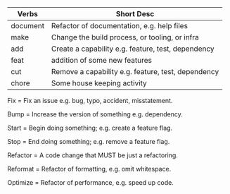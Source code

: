 Verbs | Short Desc
----|----
document | Refactor of documentation, e.g. help files
make | Change the build process, or tooling, or infra
add | Create a capability e.g. feature, test, dependency
feat | addition of some new features
cut | Remove a capability e.g. feature, test, dependency
chore | Some house keeping activity
Fix = Fix an issue e.g. bug, typo, accident, misstatement.

Bump = Increase the version of something e.g. dependency.



Start = Begin doing something; e.g. create a feature flag.

Stop = End doing something; e.g. remove a feature flag.

Refactor = A code change that MUST be just a refactoring.

Reformat = Refactor of formatting, e.g. omit whitespace.

Optimize = Refactor of performance, e.g. speed up code.


